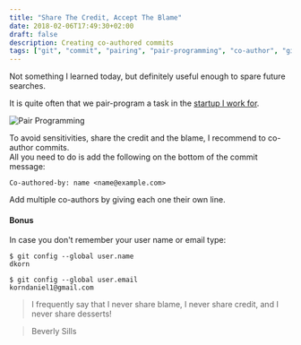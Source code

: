 ```yaml
---
title: "Share The Credit, Accept The Blame"
date: 2018-02-06T17:49:30+02:00
draft: false
description: Creating co-authored commits
tags: ["git", "commit", "pairing", "pair-programming", "co-author", "github"]
---
```

Not something I learned today, but definitely useful enough to spare future searches.

It is quite often that we pair-program a task in the [startup I work for](https://bigpanda.io/).    

![Pair Programming](https://imgur.com/xIS8if1.gif)

To avoid sensitivities, share the credit and the blame, I recommend to co-author commits.    
All you need to do is add the following on the bottom of the commit message:

```shell
Co-authored-by: name <name@example.com>
```

Add multiple co-authors by giving each one their own line.

#### Bonus
In case you don't remember your user name or email type:
```shell
$ git config --global user.name
dkorn

$ git config --global user.email
korndaniel1@gmail.com
```

> I frequently say that I never share blame, I never share credit, and I never share desserts!

> Beverly Sills
